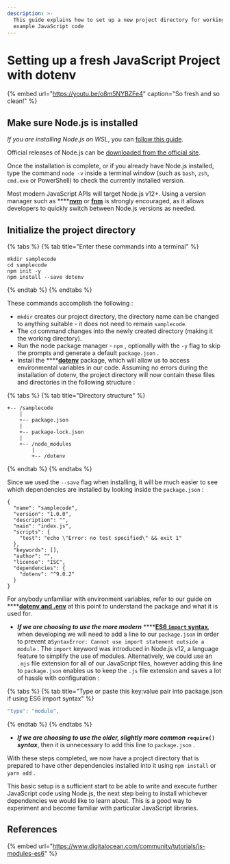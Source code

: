 ```yaml
---
description: >-
  This guide explains how to set up a new project directory for working with
  example JavaScript code
---
```


# Setting up a fresh JavaScript Project with dotenv

{% embed url="https://youtu.be/o8m5NYBZFe4" caption="So fresh and so clean!" %}

## Make sure Node.js is installed

_If you are installing Node.js on WSL_, you can [follow this guide](https://docs.microsoft.com/en-ca/windows/dev-environment/javascript/nodejs-on-wsl). 

Official releases of Node.js can be [downloaded from the official site](https://nodejs.org/en/download/).

Once the installation is complete, or if you already have Node.js installed, type the command `node -v` inside a terminal window \(such as `bash`, `zsh`, `cmd.exe` or PowerShell\) to check the currently installed version.

Most modern JavaScript APIs will target Node.js v12+. Using a version manager such as ****[**nvm**](https://github.com/nvm-sh/nvm) or [**fnm**](https://github.com/Schniz/fnm) is strongly encouraged, as it allows developers to quickly switch between Node.js versions as needed.

## Initialize the project directory

{% tabs %}
{% tab title="Enter these commands into a terminal" %}
```text
mkdir samplecode
cd samplecode
npm init -y
npm install --save dotenv
```
{% endtab %}
{% endtabs %}

These commands accomplish the following :

* `mkdir` creates our project directory, the directory name can be changed to anything suitable - it does not need to remain `samplecode`.
*  The `cd` command changes into the newly created directory \(making it the working directory\).
*  Run the node package manager - `npm` , optionally with the `-y` flag to skip the prompts and generate a default `package.json` .
*  Install the ****[**dotenv**](https://www.npmjs.com/package/dotenv) package, which will allow us to access environmental variables in our code.   Assuming no errors during the installation of dotenv, the project directory will now contain these files and directories in the following structure :

{% tabs %}
{% tab title="Directory structure" %}
```text
+-- /samplecode
    |
    +-- package.json
    |
    +-- package-lock.json
    |
    +-- /node_modules
        |  
        +-- /dotenv
```
{% endtab %}
{% endtabs %}

Since we used the `--save` flag when installing, it will be much easier to see which dependencies are installed by looking inside the `package.json` :

```text
{
  "name": "samplecode",
  "version": "1.0.0",
  "description": "",
  "main": "index.js",
  "scripts": {
    "test": "echo \"Error: no test specified\" && exit 1"
  },
  "keywords": [],
  "author": "",
  "license": "ISC",
  "dependencies": {
    "dotenv": "^9.0.2"
  }
}
```

For anybody unfamiliar with environment variables, refer to our guide on ****[**dotenv and .env**](dotenv-and-.env.md) at this point to understand the package and what it is used for.

* _**If we are choosing to use the more modern**_ ****[**ES6 `import` syntax**](https://www.digitalocean.com/community/tutorials/js-modules-es6)_,_ when developing we will need to add a line to our `package.json` in order to prevent a`SyntaxError: Cannot use import statement outside a module` .  The `import` keyword was introduced in Node.js v12, a language feature to simplify the use of modules. Alternatively, we could use an `.mjs` file extension for all of our JavaScript files, however adding this line to `package.json` enables us to keep the `.js` file extension and saves a lot of  hassle with configuration : 

{% tabs %}
{% tab title="Type or paste this key:value pair into package.json if using ES6 import syntax" %}
```javascript
"type": "module",
```
{% endtab %}
{% endtabs %}

* _**If we are choosing to use the older, slightly more common**_ **`require()`** _**syntax**_, then it is unnecessary to add this line to `package.json` . 

With these steps completed, we now have a project directory that is prepared to have other dependencies installed into it using `npm install` or `yarn add` .

  
This basic setup is a sufficient start to be able to write and execute further JavaScript code using Node.js, the next step being to install whichever dependencies we would like to learn about. This is a good way to experiment and become familiar with particular JavaScript libraries.

## References

{% embed url="https://www.digitalocean.com/community/tutorials/js-modules-es6" %}



